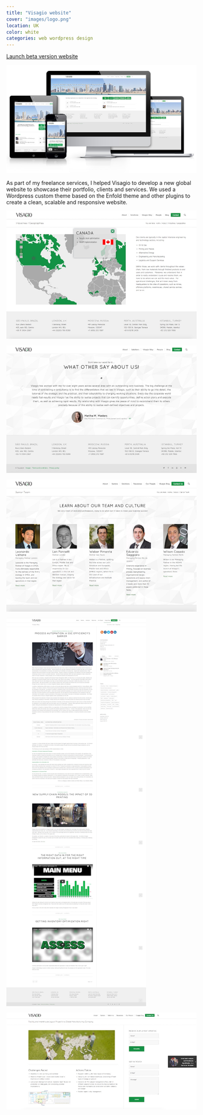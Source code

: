 ```yaml
---
title: "Visagio website"
cover: "images/logo.png"
location: UK
color: white
categories: web wordpress design
---
```


<p class="align-center">
<a class="btn" href="http://biz157.inmotionhosting.com/~visagi5/" target="_blank">Launch beta version website</a>
</p>

![Content coming soon](./images/1.jpg)

As part of my freelance services, I helped Visagio to develop a new global website to showcase their portfolio, clients and services. We used a Wordpress custom theme based on the Enfold theme and other plugins to create a clean, scalable and responsive website.

![Content coming soon](./images/2.jpg)

![Content coming soon](./images/3.jpg)

![Content coming soon](./images/4.jpg)

![Content coming soon](./images/5.jpg)

![Content coming soon](./images/6.jpg)
